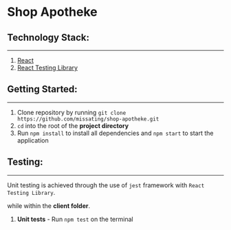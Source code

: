 # Shop Apotheke

## Technology Stack:

---

1.  [React](https://reactjs.org/)
1.  [React Testing Library](https://testing-library.com/)


## Getting Started:

---

1. Clone repository by running `git clone https://github.com/missating/shop-apotheke.git`
2. `cd` into the root of the **project directory**
3. Run `npm install` to install all dependencies and `npm start` to start the application

## Testing:

---

Unit testing is achieved through the use of `jest` framework with `React Testing Library`.

while within the **client folder**.

1. **Unit tests** - Run `npm test` on the terminal
